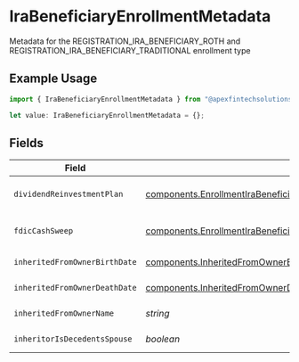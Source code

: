 # IraBeneficiaryEnrollmentMetadata

Metadata for the REGISTRATION_IRA_BENEFICIARY_ROTH and REGISTRATION_IRA_BENEFICIARY_TRADITIONAL enrollment type

## Example Usage

```typescript
import { IraBeneficiaryEnrollmentMetadata } from "@apexfintechsolutions/ascend-sdk/models/components";

let value: IraBeneficiaryEnrollmentMetadata = {};
```

## Fields

| Field                                                                                                                                                                          | Type                                                                                                                                                                           | Required                                                                                                                                                                       | Description                                                                                                                                                                    | Example                                                                                                                                                                        |
| ------------------------------------------------------------------------------------------------------------------------------------------------------------------------------ | ------------------------------------------------------------------------------------------------------------------------------------------------------------------------------ | ------------------------------------------------------------------------------------------------------------------------------------------------------------------------------ | ------------------------------------------------------------------------------------------------------------------------------------------------------------------------------ | ------------------------------------------------------------------------------------------------------------------------------------------------------------------------------ |
| `dividendReinvestmentPlan`                                                                                                                                                     | [components.EnrollmentIraBeneficiaryEnrollmentMetadataDividendReinvestmentPlan](../../models/components/enrollmentirabeneficiaryenrollmentmetadatadividendreinvestmentplan.md) | :heavy_minus_sign:                                                                                                                                                             | Option to auto-enroll in Dividend Reinvestment; defaults to DIVIDEND_REINVESTMENT_ENROLL                                                                                       | DIVIDEND_REINVESTMENT_ENROLL                                                                                                                                                   |
| `fdicCashSweep`                                                                                                                                                                | [components.EnrollmentIraBeneficiaryEnrollmentMetadataFdicCashSweep](../../models/components/enrollmentirabeneficiaryenrollmentmetadatafdiccashsweep.md)                       | :heavy_minus_sign:                                                                                                                                                             | Option to auto-enroll in FDIC cash sweep; defaults to FDIC_CASH_SWEEP_ENROLL                                                                                                   | FDIC_CASH_SWEEP_ENROLL                                                                                                                                                         |
| `inheritedFromOwnerBirthDate`                                                                                                                                                  | [components.InheritedFromOwnerBirthDate](../../models/components/inheritedfromownerbirthdate.md)                                                                               | :heavy_minus_sign:                                                                                                                                                             | The birth date of the owner from whom the account is inherited                                                                                                                 |                                                                                                                                                                                |
| `inheritedFromOwnerDeathDate`                                                                                                                                                  | [components.InheritedFromOwnerDeathDate](../../models/components/inheritedfromownerdeathdate.md)                                                                               | :heavy_minus_sign:                                                                                                                                                             | The death date of the owner from whom the account is inherited                                                                                                                 |                                                                                                                                                                                |
| `inheritedFromOwnerName`                                                                                                                                                       | *string*                                                                                                                                                                       | :heavy_minus_sign:                                                                                                                                                             | The name of the owner from whom the account is inherited                                                                                                                       |                                                                                                                                                                                |
| `inheritorIsDecedentsSpouse`                                                                                                                                                   | *boolean*                                                                                                                                                                      | :heavy_minus_sign:                                                                                                                                                             | Indicates if the customer is the spouse of the decedent                                                                                                                        |                                                                                                                                                                                |
